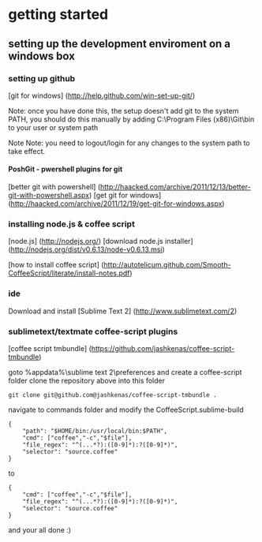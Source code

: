 # getting started

## setting up the development enviroment on a windows box

### setting up github
[git for windows] (http://help.github.com/win-set-up-git/)

Note: once you have done this, the setup doesn't add git to the system PATH, you should do this manually by adding C:\Program Files (x86)\Git\bin to your user or system path

Note Note: you need to logout/login for any changes to the system path to take effect.


#### PoshGit - pwershell plugins for git
[better git with powershell] (http://haacked.com/archive/2011/12/13/better-git-with-powershell.aspx)
[get git for windows] (http://haacked.com/archive/2011/12/19/get-git-for-windows.aspx)


### installing node.js & coffee script
[node.js] (http://nodejs.org/)
[download node.js installer] (http://nodejs.org/dist/v0.6.13/node-v0.6.13.msi)

[how to install coffee script] (http://autotelicum.github.com/Smooth-CoffeeScript/literate/install-notes.pdf)


### ide
Download and install [Sublime Text 2] (http://www.sublimetext.com/2)


### sublimetext/textmate coffee-script plugins 
[coffee script tmbundle] (https://github.com/jashkenas/coffee-script-tmbundle)

goto %appdata%\sublime text 2\preferences and create a coffee-script folder
clone the repository above into this folder 
	
	git clone git@github.com@jashkenas/coffee-script-tmbundle .

navigate to commands folder and modify the CoffeeScript.sublime-build
	
	{
		"path": "$HOME/bin:/usr/local/bin:$PATH",
		"cmd": ["coffee","-c","$file"],
		"file_regex": "^(...*?):([0-9]*):?([0-9]*)",
		"selector": "source.coffee"
	}
to
	
	{
		"cmd": ["coffee","-c","$file"],
		"file_regex": "^(...*?):([0-9]*):?([0-9]*)",
		"selector": "source.coffee"
	}

and your all done :)
